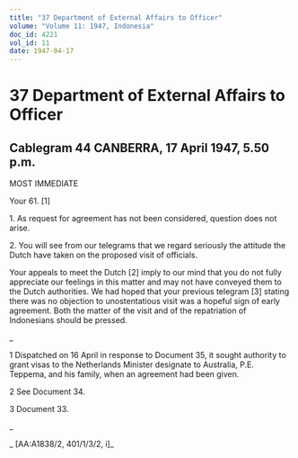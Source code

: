 ```yaml
---
title: "37 Department of External Affairs to Officer"
volume: "Volume 11: 1947, Indonesia"
doc_id: 4221
vol_id: 11
date: 1947-04-17
---
```


# 37 Department of External Affairs to Officer

## Cablegram 44 CANBERRA, 17 April 1947, 5.50 p.m.

MOST IMMEDIATE

Your 61. [1]

1\. As request for agreement has not been considered, question does not arise.

2\. You will see from our telegrams that we regard seriously the attitude the Dutch have taken on the proposed visit of officials.

Your appeals to meet the Dutch [2] imply to our mind that you do not fully appreciate our feelings in this matter and may not have conveyed them to the Dutch authorities. We had hoped that your previous telegram [3] stating there was no objection to unostentatious visit was a hopeful sign of early agreement. Both the matter of the visit and of the repatriation of Indonesians should be pressed.

_

1 Dispatched on 16 April in response to Document 35, it sought authority to grant visas to the Netherlands Minister designate to Australia, P.E. Teppema, and his family, when an agreement had been given.

2 See Document 34.

3 Document 33.

_

_ [AA:A1838/2, 401/1/3/2, i]_

